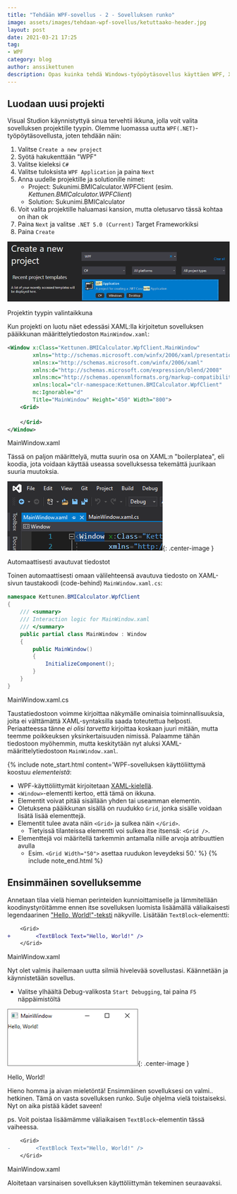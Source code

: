 ```yaml
---
title: "Tehdään WPF-sovellus - 2 - Sovelluksen runko"
image: assets/images/tehdaan-wpf-sovellus/ketuttaako-header.jpg
layout: post
date: 2021-03-21 17:25
tag:
- WPF
category: blog
author: anssikettunen
description: Opas kuinka tehdä Windows-työpöytäsovellus käyttäen WPF, XAML ja C#.
---
```


## Luodaan uusi projekti

Visual Studion käynnistyttyä sinua tervehtii ikkuna, jolla voit valita sovelluksen projektille tyypin. Olemme luomassa uutta `WPF(.NET)`-työpöytäsovellusta, joten tehdään näin:

1. Valitse `Create a new project`
2. Syötä hakukenttään "WPF"
3. Valitse kieleksi `C#`
4. Valitse tuloksista `WPF Application` ja paina `Next`
5. Anna uudelle projektille ja solutionille nimet:
    * Project: Sukunimi.BMICalculator.WPFClient (esim. _Kettunen.BMICalculator.WPFClient_)
    * Solution: Sukunimi.BMICalculator
6. Voit valita projektille haluamasi kansion, mutta oletusarvo tässä kohtaa on ihan ok
7. Paina `Next` ja valitse  `.NET 5.0 (Current)` Target Frameworkiksi
7. Paina `Create`

![Projektin tyypin valintaikkuna][1]
<figcaption class="caption">Projektin tyypin valintaikkuna</figcaption>

Kun projekti on luotu näet edessäsi XAML:lla kirjoitetun sovelluksen pääikkunan määrittelytiedoston `MainWindow.xaml`:

```xml
<Window x:Class="Kettunen.BMICalculator.WpfClient.MainWindow"
        xmlns="http://schemas.microsoft.com/winfx/2006/xaml/presentation"
        xmlns:x="http://schemas.microsoft.com/winfx/2006/xaml"
        xmlns:d="http://schemas.microsoft.com/expression/blend/2008"
        xmlns:mc="http://schemas.openxmlformats.org/markup-compatibility/2006"
        xmlns:local="clr-namespace:Kettunen.BMICalculator.WpfClient"
        mc:Ignorable="d"
        Title="MainWindow" Height="450" Width="800">
    <Grid>
        
    </Grid>
</Window>
```
<figcaption>MainWindow.xaml</figcaption>

Tässä on paljon määrittelyä, mutta suurin osa on XAML:n "boilerplatea", eli koodia, jota voidaan käyttää useassa sovelluksessa tekemättä juurikaan suuria muutoksia.

![Automaattisesti avautuvat tiedostot][2]{: .center-image }
<figcaption class="caption">Automaattisesti avautuvat tiedostot</figcaption>

Toinen automaattisesti omaan välilehteensä avautuva tiedosto on XAML-sivun taustakoodi (code-behind) `MainWindow.xaml.cs`:

```csharp
namespace Kettunen.BMICalculator.WpfClient
{
    /// <summary>
    /// Interaction logic for MainWindow.xaml
    /// </summary>
    public partial class MainWindow : Window
    {
        public MainWindow()
        {
            InitializeComponent();
        }
    }
}
```
<figcaption>MainWindow.xaml.cs</figcaption>

Taustatiedostoon voimme kirjoittaa näkymälle ominaisia toiminnallisuuksia, joita ei välttämättä XAML-syntaksilla saada toteutettua helposti. Periaatteessa tänne _ei olisi tarvetta_ kirjoittaa koskaan juuri mitään, mutta teemme poikkeuksen yksinkertaisuuden nimissä. Palaamme tähän tiedostoon myöhemmin, mutta keskitytään nyt aluksi XAML-määrittelytiedostoon `MainWindow.xaml`.

{% include note_start.html content='WPF-sovelluksen käyttöliittymä koostuu _elementeistä_:
* WPF-käyttöliittymät kirjoitetaan [XAML-kielellä](https://docs.microsoft.com/en-us/dotnet/desktop/wpf/fundamentals/xaml).
* `<Window>`-elementti kertoo, että tämä on ikkuna.
* Elementit voivat pitää sisällään yhden tai useamman elementin.
* Oletuksena pääikkunan sisällä on ruudukko `Grid`, jonka sisälle voidaan lisätä lisää elementtejä.
* Elementit tulee avata näin `<Grid>` ja sulkea näin `</Grid>`.
    * Tietyissä tilanteissa elementti voi sulkea itse itsensä: `<Grid />`.
* Elementtejä voi määritellä tarkemmin antamalla niille arvoja atribuuttien avulla
    * Esim. `<Grid Width="50">` asettaa ruudukon leveydeksi 50.' %}
{% include note_end.html %}

## Ensimmäinen sovelluksemme

Annetaan tilaa vielä hieman perinteiden kunnioittamiselle ja lämmitellään koodinystyröitämme ennen itse sovelluksen luomista lisäämällä väliaikaisesti legendaarinen ["Hello, World!"-teksti](https://en.wikipedia.org/wiki/%22Hello,_World!%22_program) näkyville. Lisätään `TextBlock`-elementti:


```diff
    <Grid>
+        <TextBlock Text="Hello, World!" />
    </Grid>
```
<figcaption>MainWindow.xaml</figcaption>

Nyt olet valmis ihailemaan uutta silmiä hivelevää sovellustasi. Käännetään ja käynnistetään sovellus.

* Valitse ylhäältä Debug-valikosta `Start Debugging`, tai paina `F5` näppäimistöltä 

![Hello, World!][3]{: .center-image }
<figcaption class="caption">Hello, World!</figcaption>

Hieno homma ja aivan mieletöntä! Ensimmäinen sovelluksesi on valmi.. hetkinen. Tämä on vasta sovelluksen runko. Sulje ohjelma vielä toistaiseksi. Nyt on aika pistää kädet saveen!

ps. Voit poistaa lisäämämme väliaikaisen `TextBlock`-elementin tässä vaiheessa.


```diff
    <Grid>
-        <TextBlock Text="Hello, World!" />
    </Grid>
```
<figcaption>MainWindow.xaml</figcaption>

Aloitetaan varsinaisen sovelluksen käyttöliittymän tekeminen seuraavaksi.

[1]: /assets/images/tehdaan-wpf-sovellus/02-01.png
[2]: /assets/images/tehdaan-wpf-sovellus/02-02.png
[3]: /assets/images/tehdaan-wpf-sovellus/02-03.png